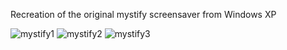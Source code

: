 Recreation of the original mystify screensaver from Windows XP


![mystify1](https://user-images.githubusercontent.com/11184076/152664092-82373000-3e5a-4fe5-a56f-b647682b940c.jpg)
![mystify2](https://user-images.githubusercontent.com/11184076/152664094-f1e8bcfb-b7cd-4f85-b92f-65ee299d13af.jpg)
![mystify3](https://user-images.githubusercontent.com/11184076/152664104-3d9cfa0a-5902-4401-8b18-1b60d1accb12.jpg)

